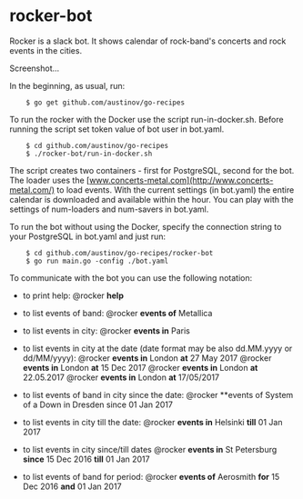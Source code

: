 # rocker-bot

Rocker is a slack bot. It shows calendar of rock-band's concerts and rock events in the cities.

Screenshot...

In the beginning, as usual, run:

```
    $ go get github.com/austinov/go-recipes
```

To run the rocker with the Docker use the script run-in-docker.sh.
Before running the script set token value of bot user in bot.yaml.

```
	$ cd github.com/austinov/go-recipes
	$ ./rocker-bot/run-in-docker.sh
```

The script creates two containers - first for PostgreSQL, second for the bot.
The loader uses the [www.concerts-metal.com](http://www.concerts-metal.com/) to load events.
With the current settings (in bot.yaml) the entire calendar is downloaded and available within the hour.
You can play with the settings of num-loaders and num-savers in bot.yaml.

To run the bot without using the Docker,
specify the connection string to your PostgreSQL in bot.yaml and just run:

```
	$ cd github.com/austinov/go-recipes/rocker-bot
	$ go run main.go -config ./bot.yaml
```

To communicate with the bot you can use the following notation:

- to print help:
@rocker **help**

- to list events of band:
@rocker **events of** Metallica

- to list events in city:
@rocker **events in** Paris

- to list events in city at the date (date format may be also dd.MM.yyyy or dd/MM/yyyy):
@rocker **events in** London **at** 27 May 2017
@rocker **events in** London **at** 15 Dec 2017
@rocker **events in** London **at** 22.05.2017
@rocker **events in** London **at** 17/05/2017

- to list events of band in city since the date:
@rocker **events of System of a Down in Dresden since 01 Jan 2017

- to list events in city till the date:
@rocker **events in** Helsinki **till** 01 Jan 2017

- to list events in city since/till dates
@rocker **events in** St Petersburg **since** 15 Dec 2016 **till** 01 Jan 2017

- to list events of band for period:
@rocker **events of** Aerosmith **for** 15 Dec 2016 **and** 01 Jan 2017
